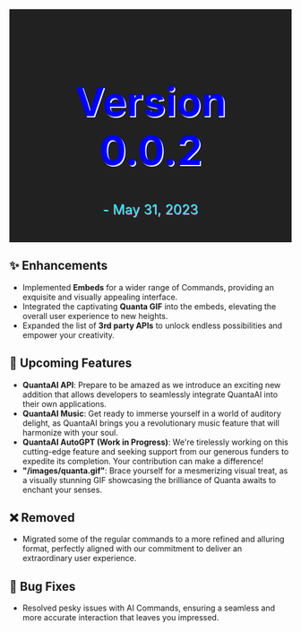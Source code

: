 <div align="center" style="background-color:#212121; padding: 20px;">
  <h1 style="color:#0000FF; font-size:72px; text-shadow: 2px 2px #FFFFFF;">Version 0.0.2</h1>
  <p style="font-size:24px; color:#00FFFF; text-shadow: 1px 1px #FF69B4;">- May 31, 2023</p>
</div>


## ✨ Enhancements

- Implemented **Embeds** for a wider range of Commands, providing an exquisite and visually appealing interface.
- Integrated the captivating **Quanta GIF** into the embeds, elevating the overall user experience to new heights.
- Expanded the list of **3rd party APIs** to unlock endless possibilities and empower your creativity.

## 🚀 Upcoming Features

- **QuantaAI API**: Prepare to be amazed as we introduce an exciting new addition that allows developers to seamlessly integrate QuantaAI into their own applications.
- **QuantaAI Music**: Get ready to immerse yourself in a world of auditory delight, as QuantaAI brings you a revolutionary music feature that will harmonize with your soul.
- **QuantaAI AutoGPT (Work in Progress)**: We're tirelessly working on this cutting-edge feature and seeking support from our generous funders to expedite its completion. Your contribution can make a difference!
- **"/images/quanta.gif"**: Brace yourself for a mesmerizing visual treat, as a visually stunning GIF showcasing the brilliance of Quanta awaits to enchant your senses.

## ❌ Removed

- Migrated some of the regular commands to a more refined and alluring format, perfectly aligned with our commitment to deliver an extraordinary user experience.

## 🐞 Bug Fixes

- Resolved pesky issues with AI Commands, ensuring a seamless and more accurate interaction that leaves you impressed.
